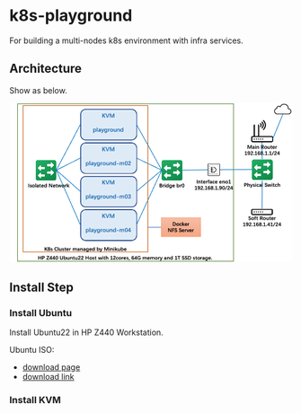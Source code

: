 # k8s-playground
For building a multi-nodes k8s environment with infra services.

## Architecture

Show as below.

![](imgs/architecture.png)

## Install Step

### Install Ubuntu

Install Ubuntu22 in HP Z440 Workstation.

Ubuntu ISO:
  
  * [download page](https://ubuntu.com/download/desktop)
  * [download link](https://ubuntu.osuosl.org/releases/22.04.1/ubuntu-22.04.1-desktop-amd64.iso)

### Install KVM

